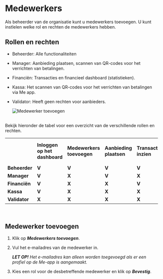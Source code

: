 # Medewerkers

Als beheerder van de organisatie kunt u medewerkers toevoegen. U kunt instlelen welke rol en rechten de medewerkers hebben.

## Rollen en rechten
- Beheerder: Alle functionaliteiten
- Manager: Aanbieding plaatsen, scannen van QR-codes voor het verrichten van betalingen.
- Financiën: Transacties en financieel dashboard (statistieken).
- Kassa: Het scannen van QR-codes voor het verrichten van betalingen via Me app.
- Validator: Heeft geen rechten voor aanbieders.

    <img src="https://raw.githubusercontent.com/teamforus/manuals/master/img/manual-aanbieder-medewerker-toevoegen.png" alt="Medewerker toevoegen">
    <br />&nbsp;

Bekijk hieronder de tabel voor een overzicht van de verschillende rollen en rechten.

<table>
  <tr>
   <td>
   </td>
   <td><strong>Inloggen op het dashboard</strong>
   </td>
   <td><strong>Medewerkers toevoegen</strong>
   </td>
   <td><strong>Aanbieding plaatsen</strong>
   </td>
   <td><strong>Transacties inzien</strong>
   </td>
   <td><strong>Betalingen: scannen van QR-codes</strong>
   </td>
  </tr>
  <tr>
   <td><strong>Beheerder</strong>
   </td>
   <td><strong>V</strong>
   </td>
   <td><strong>V</strong>
   </td>
   <td><strong>V</strong>
   </td>
   <td><strong>V</strong>
   </td>
   <td><strong>V</strong>
   </td>
  </tr>
  <tr>
   <td><strong>Manager</strong>
   </td>
   <td><strong>V</strong>
   </td>
   <td><strong>X</strong>
   </td>
   <td><strong>V</strong>
   </td>
   <td><strong>X</strong>
   </td>
   <td><strong>V</strong>
   </td>
  </tr>
  <tr>
   <td><strong>Financiën</strong>
   </td>
   <td><strong>V</strong>
   </td>
   <td><strong>X</strong>
   </td>
   <td><strong>X</strong>
   </td>
   <td><strong>V</strong>
   </td>
   <td><strong>V</strong>
   </td>
  </tr>
  <tr>
   <td><strong>Kassa</strong>
   </td>
   <td><strong>V</strong>
   </td>
   <td><strong>X</strong>
   </td>
   <td><strong>X</strong>
   </td>
   <td><strong>X</strong>
   </td>
   <td><strong>V</strong>
   </td>
  </tr>
  <tr>
   <td><strong>Validator</strong>
   </td>
   <td><strong>X</strong>
   </td>
   <td><strong>X</strong>
   </td>
   <td><strong>X</strong>
   </td>
   <td><strong>X</strong>
   </td>
   <td><strong>X</strong>
   </td>
  </tr>
</table>
&nbsp;

## Medewerker toevoegen

1.  Klik op **_Medewerkers toevoegen_**.
&nbsp;

2.  Vul het e-mailadres van de medewerker in.

    **_LET OP!_** _Het e-mailadres kan alleen worden toegevoegd als er een profiel op de Me-app is aangemaakt._
    &nbsp;

1.  Kies een rol voor de desbetreffende medewerker en klik op **_Bevestig_**.
<br />&nbsp;
